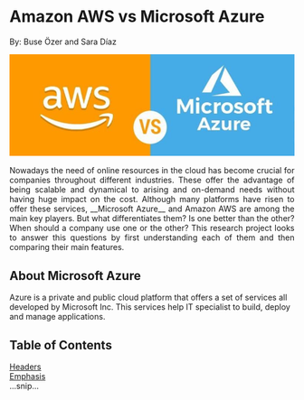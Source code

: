 # Amazon AWS vs Microsoft Azure
By: Buse Özer and Sara Díaz 

<p align="center"><img src="./images/awsVsAzure.jpg"/></p>

<p align="justify">Nowadays the need of online resources in the cloud has become crucial for companies throughout different industries. These offer the advantage of being scalable and dynamical to arising and on-demand needs without having huge impact on the cost. Although many platforms have risen to offer these services, __Microsoft Azure__ and Amazon AWS are among the main key players. But what differentiates them? Is one better than the other? When should a company use one or the other? This research project looks to answer this questions by first understanding each of them and then comparing their main features.</p>

## About Microsoft Azure

Azure is a private and public cloud platform that offers a set of services all developed by Microsoft Inc. This services help IT specialist to build, deploy and manage applications.
 
## Table of Contents  
[Headers](#headers)  
[Emphasis](#emphasis)  
...snip...    
<a name="headers"/>

  
 

